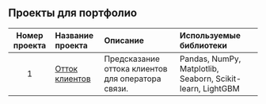 ## Проекты для портфолио

| Номер проекта | Название проекта      | Описание               | Используемые библиотеки |
| :-: | :-------------------- | :--------------------- |:---------------------------|
| 1 | [Отток клиентов](https://github.com/sk-il/portfolio/tree/master/01_churn_telecom) | Предсказание оттока клиентов для оператора связи. | Pandas, NumPy, Matplotlib, Seaborn, Scikit-learn, LightGBM |
